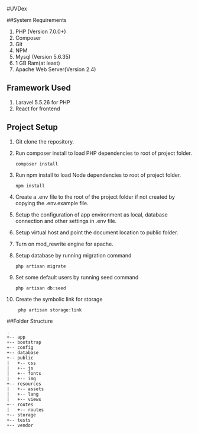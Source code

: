 
#UVDex

##System Requirements
1. PHP (Version 7.0.0+)
2. Composer
3. Git
4. NPM
5. Mysql (Version 5.6.35)
6. 1 GB Ram(at least)
7. Apache Web Server(Version 2.4)


## Framework Used
1. Laravel 5.5.26 for PHP
2. React for frontend

## Project Setup
1. Git clone the repository.
2. Run composer install to load PHP dependencies to root of project folder.

    ```shell
    composer install
    ```
3. Run npm install to load Node dependencies to root of project folder.

    ```shell
    npm install
    ```
4. Create a .env file to the root of the project folder if not created by copying the .env.example file.
5. Setup the configuration of app environment as local, database connection and other settings in .env file.
6. Setup virtual host and point the document location to public folder.
7. Turn on mod_rewrite engine for apache.
8. Setup database by running migration command

    ```shell
    php artisan migrate
    ```
9. Set some default users by running seed command

    ```shell
    php artisan db:seed
    ```  
10. Create the symbolic link for storage

    ```shell
     php artisan storage:link
    ```  

##Folder Structure
```
.
+-- app
+-- bootstrap
+-- config
+-- database
+-- public
|	+-- css
|	+-- js
|	+-- fonts
|	+-- img
+-- resources
|	+-- assets
|	+-- lang
|	+-- views
+-- routes
|	+-- routes
+-- storage
+-- tests
+-- vendor
```
